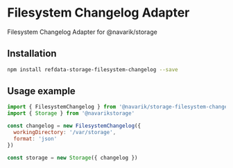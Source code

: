 # Filesystem Changelog Adapter

Filesystem Changelog Adapter for @navarik/storage

## Installation

```sh
npm install refdata-storage-filesystem-changelog --save
```

## Usage example

```javascript
import { FilesystemChangelog } from '@navarik/storage-filesystem-changelog'
import { Storage } from '@navarikstorage'

const changelog = new FilesystemChangelog({
  workingDirectory: '/var/storage',
  format: 'json'
})

const storage = new Storage({ changelog })
```
